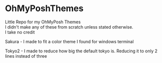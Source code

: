 # OhMyPoshThemes

Little Repo for my OhMyPosh Themes       
I didn't make any of these from scratch unless stated otherwise.        
I take no credit           
  
Sakura - I made to fit a color theme I found for windows terminal

Tokyo2 - I made to reduce how big the default tokyo is. Reducing it to only 2 lines instead of three
